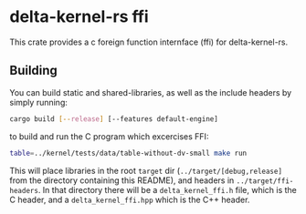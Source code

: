 # delta-kernel-rs ffi

This crate provides a c foreign function internface (ffi) for delta-kernel-rs.

## Building
You can build static and shared-libraries, as well as the include headers by simply running:

```sh
cargo build [--release] [--features default-engine]
```

to build and run the C program which excercises FFI:

```sh
table=../kernel/tests/data/table-without-dv-small make run
```



This will place libraries in the root `target` dir (`../target/[debug,release]` from the directory containing this README), and headers in `../target/ffi-headers`. In that directory there will be a `delta_kernel_ffi.h` file, which is the C header, and a `delta_kernel_ffi.hpp` which is the C++ header.
